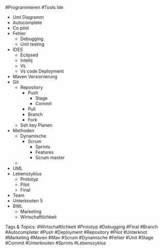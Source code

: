  #Programmieren #Tools Ide
  - Uml Diagramm 
  - Autocomplete 
  - Co pilot
  - Fehler
    - Debugging 
    - Unit testing 
  - IDES
    - Eclipsed 
    - Intellij
    - Vs
    - Vs code
 Deployment 
  - Maven
 Versionierung
  - Git
    - Repository
      - Push
        - Stage
        - Commit
      - Pull
      - Branch
      - Fork
    - Ssh key
 Planen
  - Methoden
    - Dynamische 
      - Scrum
        - Sprints
        - Features 
        - Scrum master
    - 
  - UML
  - Lebenszyklus 
    - Prototyp 
    - Pilot
    - Final
  - Team
  - Unterknoten 5
  - BWL
    - Marketing 
    - Wirtschaftlichkeit

   Tags & Topics:
   #Wirtschaftlichkeit
   #Prototyp
   #Debugging
   #Final
   #Branch
   #Autocompleter
   #Push
   #Deployment
   #Repository
   #Pilot
   #Unterknot
   #Marketing
   #Maven
   #Mav
   #Scrum
   #Dynamische
   #Fehler
   #Unit
   #Stage
   #Commit
   #Unterknoten
   #Sprints
   #Lebenszyklus